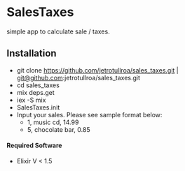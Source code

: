 # SalesTaxes

simple app to calculate sale / taxes.

## Installation
* git clone https://github.com/jetrotullroa/sales_taxes.git | git@github.com:jetrotullroa/sales_taxes.git
* cd sales_taxes
* mix deps.get
* iex -S mix
* SalesTaxes.init
* Input your sales. Please see sample format below:
  * 1, music cd, 14.99
  * 5, chocolate bar, 0.85

#### Required Software
* Elixir V < 1.5
